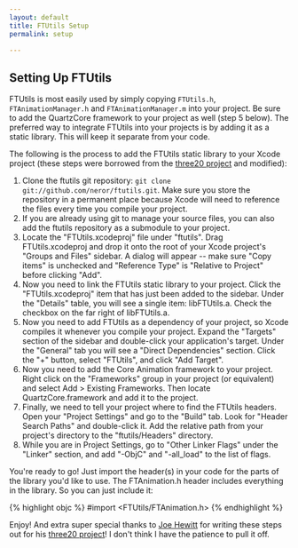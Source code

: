 ```yaml
---
layout: default
title: FTUtils Setup
permalink: setup

---
```


Setting Up FTUtils
------------------

FTUtils is most easily used by simply copying `FTUtils.h`, `FTAnimationManager.h` and `FTAnimationManager.m` into your project. Be sure to add the QuartzCore framework to your project as well (step 5 below). The preferred way to integrate FTUtils into your projects is by adding it as a static library. This will keep it separate from your code.

The following is the process to add the FTUtils static library to your Xcode project (these steps were borrowed from the [three20 project](http://github.com/joehewitt/three20/tree/master "joehewitt's three20 at master - GitHub") and modified):

 1. Clone the ftutils git repository: `git clone git://github.com/neror/ftutils.git`. Make sure you store the repository in a permanent place because Xcode will need to reference the files every time you compile your project.
 1. If you are already using git to manage your source files, you can also add the ftutils repository as a submodule to your project.
 1. Locate the "FTUtils.xcodeproj" file under "ftutils". Drag FTUtils.xcodeproj and drop it onto the root of your Xcode project's "Groups and Files" sidebar. A dialog will appear -- make sure "Copy items" is unchecked and "Reference Type" is "Relative to Project" before clicking "Add".
 1. Now you need to link the FTUtils static library to your project. Click the "FTUtils.xcodeproj" item that has just been added to the sidebar. Under the "Details" table, you will see a single item: libFTUtils.a. Check the checkbox on the far right of libFTUtils.a.
 1. Now you need to add FTUtils as a dependency of your project, so Xcode compiles it whenever you compile your project. Expand the "Targets" section of the sidebar and double-click your application's target. Under the "General" tab you will see a "Direct Dependencies" section. Click the "+" button, select "FTUtils", and click "Add Target".
 1. Now you need to add the Core Animation framework to your project. Right click on the "Frameworks" group in your project (or equivalent) and select Add > Existing Frameworks. Then locate QuartzCore.framework and add it to the project.
 1. Finally, we need to tell your project where to find the FTUtils headers. Open your "Project Settings" and go to the "Build" tab. Look for "Header Search Paths" and double-click it. Add the relative path from your project's directory to the "ftutils/Headers" directory.
 1. While you are in Project Settings, go to "Other Linker Flags" under the "Linker" section, and add "-ObjC" and "-all_load" to the list of flags.

You're ready to go! Just import the header(s) in your code for the parts of the library you'd like to use. The FTAnimation.h header includes everything in the library. So you can just include it:

{% highlight objc %}
#import <FTUtils/FTAnimation.h>
{% endhighlight %}

Enjoy! And extra super special thanks to [Joe Hewitt](http://www.joehewitt.com/ "Joe Hewitt") for writing these steps out for his [three20 project](http://github.com/joehewitt/three20/tree/master "joehewitt's three20 at master - GitHub")! I don't think I have the patience to pull it off.